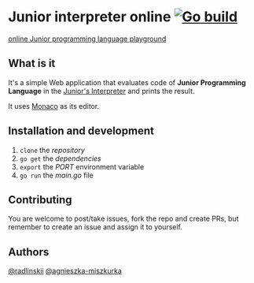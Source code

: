 # Junior interpreter online [![Go build](https://github.com/radlinskii/junior-interpreter-online/actions/workflows/Go%20build.yml/badge.svg)](https://github.com/radlinskii/junior-interpreter-online/actions/workflows/Go%20build.yml)

[online Junior programming language playground](https://junior-interpreter-online.vercel.app)

## What is it

It's a simple Web application that evaluates code of **Junior Programming Language** in the [Junior's Interpreter](https://github.com/radlinskii/junior-interpreter) and prints the result.

It uses [Monaco](https://microsoft.github.io/monaco-editor/index.html) as its editor.

## Installation and development

1. `clone` the *repository*
2. `go get` the *dependencies*
3. `export` the *PORT* environment variable
4. `go run` the *main.go* file

## Contributing

You are welcome to post/take issues, fork the repo and create PRs, but remember to create an issue and assign it to yourself.

## Authors

[@radlinskii](https://github.com/radlinskii)
[@agnieszka-miszkurka](https://github.com/agnieszka-miszkurka)
